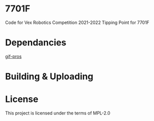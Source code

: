 # 7701F

Code for Vex Robotics Competition 2021-2022 Tipping Point for 7701F

# Dependancies

[gif-pros](https://github.com/theol0403/gif-pros)

# Building & Uploading

# License

This project is licensed under the terms of MPL-2.0
